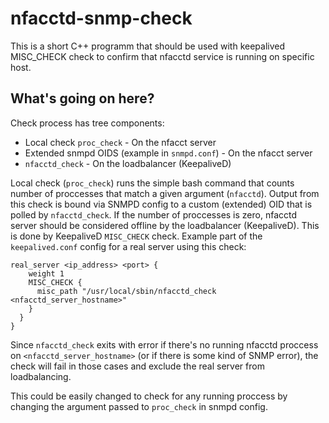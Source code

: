 # nfacctd-snmp-check
This is a short C++ programm that should be used with keepalived MISC_CHECK check
to confirm that nfacctd service is running on specific host.

## What's going on here?
Check process has tree components:
* Local check `proc_check` - On the nfacct server
* Extended snmpd OIDS (example in `snmpd.conf`) - On the nfacct server
* `nfacctd_check` - On the loadbalancer (KeepaliveD)

Local check (`proc_check`) runs the simple bash command that counts number of proccesses that match a given argument (`nfacctd`).
Output from this check is bound via SNMPD config to a custom (extended) OID that is polled by `nfacctd_check`.
If the number of proccesses is zero, nfacctd server should be considered offline by the loadbalancer (KeepaliveD).
This is done by KeepaliveD `MISC_CHECK` check. Example part of the `keepalived.conf` config for a real server using this check:
```
real_server <ip_address> <port> {
    weight 1
    MISC_CHECK {
      misc_path "/usr/local/sbin/nfacctd_check <nfacctd_server_hostname>"
    }
  }
}
```
Since `nfacctd_check` exits with error if there's no running nfacctd proccess on `<nfacctd_server_hostname>`
(or if there is some kind of SNMP error), the check will fail in those cases and exclude the real server from loadbalancing.

This could be easily changed to check for any running proccess by changing the argument passed to `proc_check` in snmpd config.
